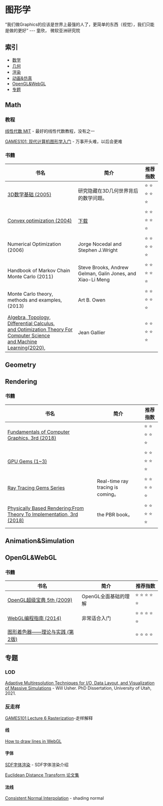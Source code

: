 # 图形学

“我们做Graphics的应该是世界上最强的人了，更简单的东西（视觉），我们只能是做的更好” --- 童欣， 微软亚洲研究院

## 索引

* [数学](#Math)
* [几何](#Geometry)
* [渲染](#Rendering)
* [动画&仿真](#Animation&Simulation)
* [OpenGL&WebGL](#OpenGL&WebGL)
* [专题](#专题)

## Math

### 教程

[线性代数 MIT](https://www.bilibili.com/video/BV1Kt411y7jN/) - 最好的线性代数教程，没有之一

[GAMES101: 现代计算机图形学入门](https://sites.cs.ucsb.edu/~lingqi/teaching/games101.html) - 万事开头难，以后会更难


### 书籍
| 书名  | 简介 | 推荐指数 |
| ------------- | ------------- | ------------- |
| 	[3D数学基础 (2005)](https://book.douban.com/subject/1400419/)  | 研究隐藏在3D几何世界背后的数学问题。 | :star: :star: :star: :star: :star:|
| 	[Convex optimization (2004)](https://www.youtube.com/watch?v=Rhe7JG7NaIM&list=PL8WsPW41L6l7rviIGvIkY0-jn-tM3YSNi)  |[下载](./books/convex_optimization.pdf) | :star: :star: :star: :star: :star:|
| 	Numerical Optimization (2006)  | Jorge Nocedal and Stephen J.Wright | :star: :star: :star: :star: :star:|
| 	Handbook of Markov Chain Monte Carlo (2011)  | Steve Brooks, Andrew Gelman, Galin Jones, and Xiao-Li Meng | :star: :star: :star: :star: :star:|
| 	Monte Carlo theory, methods and examples, (2013)  | Art B. Owen | :star: :star: :star: :star: :star:|
| 	[Algebra, Topology, Differential Calculus,<br> and Optimization Theory For Computer Science <br>and Machine Learning(2020)](https://www.cis.upenn.edu/~jean/math-deep.pdf), | Jean Gallier | :star: :star: :star: :star: :star:|

## Geometry

## Rendering

### 书籍
| 书名  | 简介 | 推荐指数 |
| ------------- | ------------- | ------------- |
| 	[Fundamentals of Computer Graphics, 3rd (2018)](http://libgen.rs/search.php?req=Fundamentals+of+Computer+Graphics&open=0&res=25&view=simple&phrase=1&column=def)  |  | :star: :star: :star: :star: :star:|
| 	[GPU Gems (1~3)](https://developer.nvidia.com/gpugems/gpugems/contributors)  |   | :star: :star: :star: :star: :star:|
| 	[Ray Tracing Gems Series](https://www.realtimerendering.com/raytracinggems/) | Real-time ray tracing is coming。 | :star: :star: :star: :star: :star:|
| 	[Physically Based Rendering:From Theory To Implementation, 3rd (2018)](https://www.pbr-book.org/3ed-2018/contents)  | the PBR book。  | :star: :star: :star: :star: :star:|

## Animation&Simulation

## OpenGL&WebGL

### 书籍
| 书名  | 简介 | 推荐指数 |
| ------------- | ------------- | ------------- |
| 	[OpenGL超级宝典 5th (2009)](http://libgen.rs/search.php?req=OpenGL+SuperBible+%3A+Comprehensive+Tutorial+and+Reference&open=0&res=25&view=simple&phrase=1&column=def)  | OpenGL全面基础的理解  | :star: :star: :star: :star: :star:|
| 	[WebGL编程指南 (2014)](https://book.douban.com/subject/25909351/)  | 非常适合入门  | :star: :star: :star: :star: :star:|
| 	[图形着色器——理论与实践 (第2版)](http://libgen.rs/search.php?req=graphics+shaders+mike&open=0&res=25&view=simple&phrase=1&column=def)  |   | :star: :star: :star: :star: |

## 专题

### LOD

[Adaptive Multiresolution Techniques for I/O, Data Layout, and Visualization of Massive Simulations](https://www.willusher.io/publications/dissertation) - Will Usher. PhD Dissertation, University of Utah, 2021.

### 反走样
[GAMES101 Lecture 6 Rasterization](https://www.bilibili.com/video/BV1X7411F744?p=6)-走样解释

#### 线
[How to draw lines in WebGL](https://www.khronos.org/assets/uploads/developers/presentations/Crazy_Panda_How_to_draw_lines_in_WebGL.pdf)

#### 字体
[SDF字体渲染](https://www.zhihu.com/search?type=content&q=sdf%20font) - SDF字体渲染介绍

[Euclidean Distance Transform 论文集](http://www.lysator.liu.se/~ingemar/books/Ingemar%20Ragnemalm%20-%20The%20Euclidean%20Distance%20Transform%20(dissertation).pdf)

#### 法线
[Consistent Normal Interpolation](./papers/ConsistentNormalInterpolation.pdf) - shading normal
